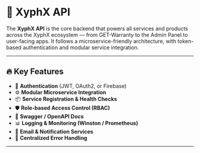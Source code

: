 # 🧠 XyphX API

The **XyphX API** is the core backend that powers all services and products across the XyphX ecosystem — from GET-Warranty to the Admin Panel to user-facing apps. It follows a microservice-friendly architecture, with token-based authentication and modular service integration.

---

## 🔥 Key Features

- 🔐 **Authentication** (JWT, OAuth2, or Firebase)
- ⚙️ **Modular Microservice Integration**
- 📦 **Service Registration & Health Checks**
- 🛡️ **Role-based Access Control (RBAC)**
- 📑 **Swagger / OpenAPI Docs**
- 📊 **Logging & Monitoring (Winston / Prometheus)**
- 📮 **Email & Notification Services**
- 💬 **Centralized Error Handling**

---
